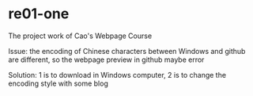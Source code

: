 # re01-one

The project work of Cao's Webpage Course

Issue: the encoding of Chinese characters between Windows and github are different, so the webpage preview in github maybe error

Solution: 1 is to download in Windows computer, 2 is to change the encoding style with some blog

